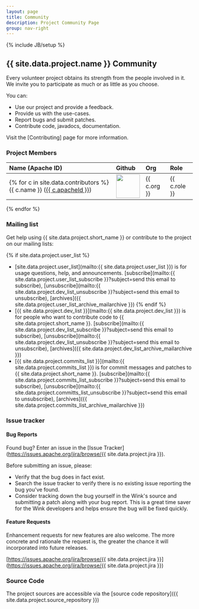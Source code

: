 ```yaml
---
layout: page
title: Community
description: Project Community Page
group: nav-right
---
```

<!--
{% comment %}
Licensed to the Apache Software Foundation (ASF) under one or more
contributor license agreements.  See the NOTICE file distributed with
this work for additional information regarding copyright ownership.
The ASF licenses this file to you under the Apache License, Version 2.0
(the "License"); you may not use this file except in compliance with
the License.  You may obtain a copy of the License at

http://www.apache.org/licenses/LICENSE-2.0

Unless required by applicable law or agreed to in writing, software
distributed under the License is distributed on an "AS IS" BASIS,
WITHOUT WARRANTIES OR CONDITIONS OF ANY KIND, either express or implied.
See the License for the specific language governing permissions and
limitations under the License.
{% endcomment %}
-->
{% include JB/setup %}

## {{ site.data.project.name }} Community

Every volunteer project obtains its strength from the people involved in it. We invite you to participate as much or as little as you choose.

You can:

* Use our project and provide a feedback.
* Provide us with the use-cases.
* Report bugs and submit patches.
* Contribute code, javadocs, documentation.

Visit the [Contributing] page for more information.

### Project Members

Name (Apache ID) | Github | Org | Role
:--------------- | :----- | :-- | :---
{% for c in site.data.contributors %}  {{ c.name }} (<a href="http://people.apache.org/committer-index#{{ c.apacheId }}">{{ c.apacheId }}</a>) | <a href="http://github.com/{{ c.githubId }}"><img width="64" src="{% unless c.avatar %}http://github.com/{{ c.githubId }}.png{% else %}{{ c.avatar }}{% endunless %}"></a> | {{ c.org }} | {{ c.role }}
{% endfor %}

### Mailing list

Get help using {{ site.data.project.short_name }} or contribute to the project on our mailing lists:

{% if site.data.project.user_list %}
* [site.data.project.user_list](mailto:{{ site.data.project.user_list }}) is for usage questions, help, and announcements. [subscribe](mailto:{{ site.data.project.user_list_subscribe }}?subject=send this email to subscribe),     [unsubscribe](mailto:{{ site.data.project.dev_list_unsubscribe }}?subject=send this email to unsubscribe), [archives]({{ site.data.project.user_list_archive_mailarchive }})
{% endif %}
* [{{ site.data.project.dev_list }}](mailto:{{ site.data.project.dev_list }}) is for people who want to contribute code to {{ site.data.project.short_name }}. [subscribe](mailto:{{ site.data.project.dev_list_subscribe }}?subject=send this email to subscribe), [unsubscribe](mailto:{{ site.data.project.dev_list_unsubscribe }}?subject=send this email to unsubscribe), [archives]({{ site.data.project.dev_list_archive_mailarchive }})
* [{{ site.data.project.commits_list }}](mailto:{{ site.data.project.commits_list }}) is for commit messages and patches to {{ site.data.project.short_name }}. [subscribe](mailto:{{ site.data.project.commits_list_subscribe }}?subject=send this email to subscribe), [unsubscribe](mailto:{{ site.data.project.committs_list_unsubscribe }}?subject=send this email to unsubscribe), [archives]({{ site.data.project.commits_list_archive_mailarchive }})


### Issue tracker



#### Bug Reports

Found bug? Enter an issue in the [Issue Tracker](https://issues.apache.org/jira/browse/{{ site.data.project.jira }}).

Before submitting an issue, please:

* Verify that the bug does in fact exist.
* Search the issue tracker to verify there is no existing issue reporting the bug you've found.
* Consider tracking down the bug yourself in the Wink's source and submitting a patch along with your bug report. This is a great time saver for the Wink developers and helps ensure the bug will be fixed quickly.



#### Feature Requests

Enhancement requests for new features are also welcome. The more concrete and rationale the request is, the greater the chance it will incorporated into future releases.



  [https://issues.apache.org/jira/browse/{{ site.data.project.jira }}](https://issues.apache.org/jira/browse/{{ site.data.project.jira }})


### Source Code

The project sources are accessible via the [source code repository]({{ site.data.project.source_repository }})





